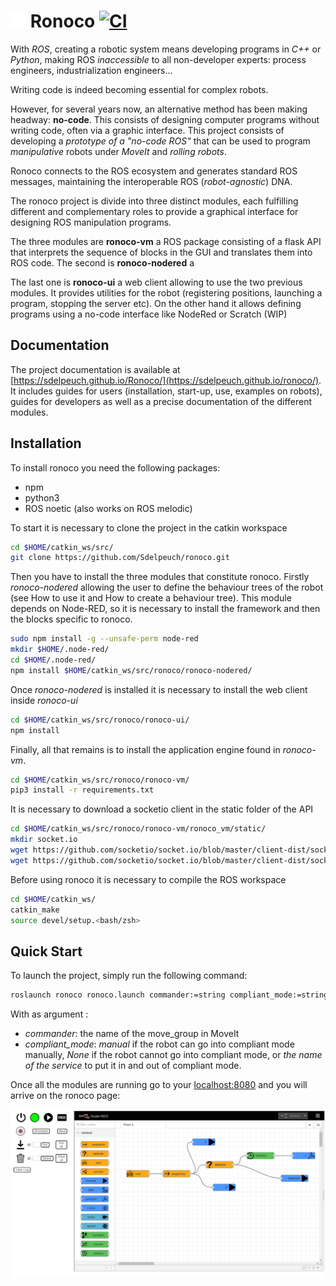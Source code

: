 <img src="logo.svg" width="5%"/> Ronoco [![CI](https://github.com/Sdelpeuch/ronoco/actions/workflows/main.yml/badge.svg?branch=gh-pages)](https://github.com/Sdelpeuch/ronoco/actions/workflows/main.yml)
=========================================================================================================================================================================================================

With *ROS*, creating a robotic system means developing programs in *C++* or *Python*, making ROS *inaccessible* to all non-developer experts: process engineers, industrialization engineers...

Writing code is indeed becoming essential for complex robots.

However, for several years now, an alternative method has been making headway: **no-code**. This consists of designing computer programs without writing code, often via a graphic interface. This project consists of developing a *prototype of a "no-code ROS"* that can be used to program *manipulative* robots under *MoveIt* and *rolling robots*.

Ronoco connects to the ROS ecosystem and generates standard ROS messages, maintaining the interoperable ROS (*robot-agnostic*) DNA.

The ronoco project is divide into three distinct modules, each fulfilling different and complementary roles to provide a graphical interface for designing ROS manipulation programs.

The three modules are **ronoco-vm** a ROS package consisting of a flask API that interprets the sequence of blocks in the GUI and translates them into ROS code. The second is **ronoco-nodered** a

The last one is **ronoco-ui** a web client allowing to use the two previous modules. It provides utilities for the robot (registering positions, launching a program, stopping the server etc). On the other hand it allows defining programs using a no-code interface like NodeRed or Scratch (WIP)

## Documentation

The project documentation is available at  [https://sdelpeuch.github.io/Ronoco/](https://sdelpeuch.github.io/ronoco/). It includes guides for users (installation, start-up, use, examples on robots), guides for developers as well as a precise documentation of the different modules.

## Installation

To install ronoco you need the following packages:

- npm
- python3
- ROS noetic (also works on ROS melodic)

To start it is necessary to clone the project in the catkin workspace
```bash
cd $HOME/catkin_ws/src/
git clone https://github.com/Sdelpeuch/ronoco.git
```

Then you have to install the three modules that constitute ronoco. Firstly *ronoco-nodered* allowing the user to define the behaviour trees of the robot (see How to use it and How to create a behaviour tree). This module depends on Node-RED, so it is necessary to install the framework and then the blocks specific to ronoco.

```bash
sudo npm install -g --unsafe-perm node-red
mkdir $HOME/.node-red/
cd $HOME/.node-red/
npm install $HOME/catkin_ws/src/ronoco/ronoco-nodered/
```

Once *ronoco-nodered* is installed it is necessary to install the web client inside *ronoco-ui*

```bash
cd $HOME/catkin_ws/src/ronoco/ronoco-ui/
npm install
```

Finally, all that remains is to install the application engine found in *ronoco-vm*.

```bash
cd $HOME/catkin_ws/src/ronoco/ronoco-vm/
pip3 install -r requirements.txt
```

It is necessary to download a socketio client in the static folder of the API

```bash
cd $HOME/catkin_ws/src/ronoco/ronoco-vm/ronoco_vm/static/
mkdir socket.io
wget https://github.com/socketio/socket.io/blob/master/client-dist/socket.io.js
wget https://github.com/socketio/socket.io/blob/master/client-dist/socket.io.js.map
```

Before using ronoco it is necessary to compile the ROS workspace

```bash
cd $HOME/catkin_ws/
catkin_make
source devel/setup.<bash/zsh>
```

## Quick Start

To launch the project, simply run the following command:

```bash
roslaunch ronoco ronoco.launch commander:=string compliant_mode:=string
```

With as argument :
- *commander*: the name of the move_group in MoveIt
- *compliant_mode*: *manual* if the robot can go into compliant mode manually, *None* if the robot cannot go into compliant mode, or *the name of the service* to put it in and out of compliant mode.

Once all the modules are running go to your [localhost:8080](http://localhost:8080/) and you will arrive on the ronoco page:

![ronoco](ronoco-documentation/src/static/ronoco.png)